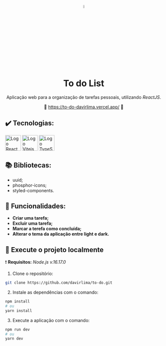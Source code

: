 <div align="center">

<img
  src="https://user-images.githubusercontent.com/97968740/186961239-53baa3bd-baed-4481-abbc-1224b9391038.svg"
  alt="To Do List Icon"
  width=5%
/>

# To do List

Aplicação web para a organização de tarefas pessoais, utilizando *ReactJS*.

:link: <https://to-do-davirlima.vercel.app/> :link:

</div>

## :heavy_check_mark: Tecnologias:

<div>
  <img 
    height="50px"
    src="https://cdn.jsdelivr.net/gh/devicons/devicon/icons/react/react-original.svg"
    alt="Logo React"
  />
  <img
      height="50px"
      src="https://vitejs.dev/logo-with-shadow.png"
      alt="Logo Vitejs"
  />
  <img 
    height="50px"
    src="https://cdn.jsdelivr.net/gh/devicons/devicon/icons/typescript/typescript-original.svg"
    alt="Logo TypeScript"
  />
</div>

## :books: Bibliotecas:

* uuid;
* phosphor-icons;
* styled-components.

## :hammer: Funcionalidades:

- **Criar uma tarefa;**
- **Excluir uma tarefa;**
- **Marcar a terefa como concluída;**
- **Alterar o tema da aplicação entre light e dark.**

## :open_file_folder: Execute o projeto localmente

:heavy_exclamation_mark: **Requisitos:** *Node.js v.16.17.0*

1. Clone o repositório:

 ~~~bash
 git clone https://github.com/davirlima/to-do.git
 ~~~
 
2. Instale as dependências com o comando:

  ~~~bash
  npm install
  # ou
  yarn install
  ~~~
  
3. Execute a aplicação com o comando:

  ~~~bash
  npm run dev
  # ou
  yarn dev
  ~~~
<!--
## :computer: Interfaces:

<div align="center">
  <img
   src="https://user-images.githubusercontent.com/97968740/186958740-f89fe11a-f890-4622-becd-8963a8cf1e2e.png"
   alt="Interface da Aplicação Ignite Feed em Desktop e Laptop"
   width=74%
  />
  <img
   src="https://user-images.githubusercontent.com/97968740/186958817-bcb3a6e6-4f4c-4c27-834b-c3c658a09e6b.png"
   alt="Interface da Aplicação Ignite Feed em Mobile"
   width=25%
  />
  <img
   src="https://user-images.githubusercontent.com/97968740/186959572-2d33eb49-af4e-4d2a-8d38-a5ce68ba34f2.gif"
   alt="GIF demonstrativo da aplicação"
   width=99%
   align="center"
  />
</div>
-->
